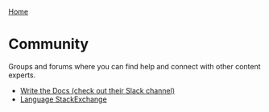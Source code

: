 [Home](index.md)

# Community
Groups and forums where you can find help and connect with other content experts.

* [Write the Docs (check out their Slack channel)](http://www.writethedocs.org/)
* [Language StackExchange](https://english.stackexchange.com/)
